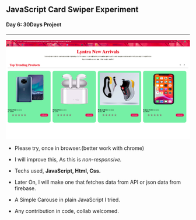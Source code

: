 ## JavaScript Card Swiper Experiment

#### Day 6: 30Days Project

---

![Link to project](https://github.com/madhav06/projectImages/blob/master/js-swiper-project.png?raw=true)

- Please try, once in browser.(better work with chrome)

- I will improve this, As this is _non-responsive._

- Techs used, **JavaScript, Html, Css.**

- Later On, I will make one that fetches data from API or json data from firebase.

* A Simple Carouse in plain JavaScript I tried.

* Any contribution in code, collab welcomed.
